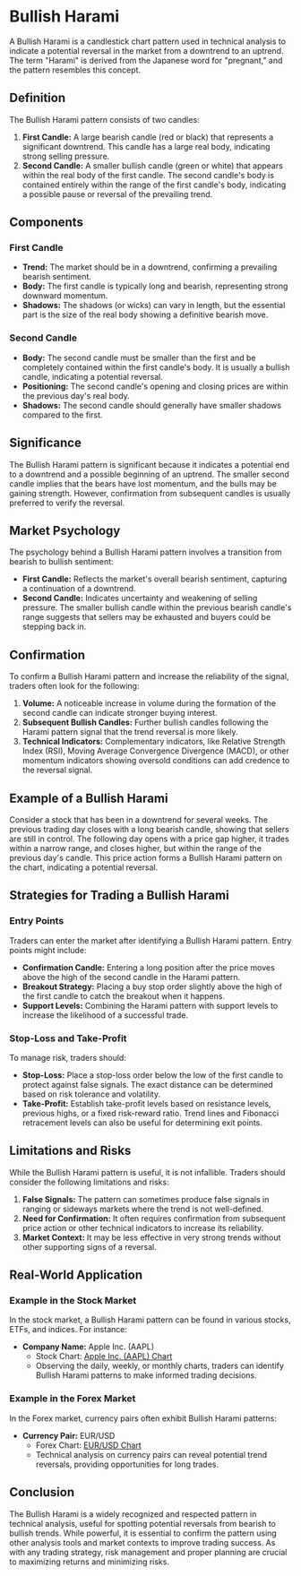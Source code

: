 # Bullish Harami

A Bullish Harami is a candlestick chart pattern used in technical analysis to indicate a potential reversal in the market from a downtrend to an uptrend. The term "Harami" is derived from the Japanese word for "pregnant," and the pattern resembles this concept.

## Definition

The Bullish Harami pattern consists of two candles: 

1. **First Candle:** A large bearish candle (red or black) that represents a significant downtrend. This candle has a large real body, indicating strong selling pressure.
2. **Second Candle:** A smaller bullish candle (green or white) that appears within the real body of the first candle. The second candle's body is contained entirely within the range of the first candle's body, indicating a possible pause or reversal of the prevailing trend.

## Components

### First Candle

- **Trend:** The market should be in a downtrend, confirming a prevailing bearish sentiment.
- **Body:** The first candle is typically long and bearish, representing strong downward momentum. 
- **Shadows:** The shadows (or wicks) can vary in length, but the essential part is the size of the real body showing a definitive bearish move.

### Second Candle

- **Body:** The second candle must be smaller than the first and be completely contained within the first candle's body. It is usually a bullish candle, indicating a potential reversal.
- **Positioning:** The second candle's opening and closing prices are within the previous day's real body.
- **Shadows:** The second candle should generally have smaller shadows compared to the first.

## Significance

The Bullish Harami pattern is significant because it indicates a potential end to a downtrend and a possible beginning of an uptrend. The smaller second candle implies that the bears have lost momentum, and the bulls may be gaining strength. However, confirmation from subsequent candles is usually preferred to verify the reversal.

## Market Psychology

The psychology behind a Bullish Harami pattern involves a transition from bearish to bullish sentiment:
 
- **First Candle:** Reflects the market's overall bearish sentiment, capturing a continuation of a downtrend.
- **Second Candle:** Indicates uncertainty and weakening of selling pressure. The smaller bullish candle within the previous bearish candle's range suggests that sellers may be exhausted and buyers could be stepping back in.

## Confirmation

To confirm a Bullish Harami pattern and increase the reliability of the signal, traders often look for the following:

1. **Volume:** A noticeable increase in volume during the formation of the second candle can indicate stronger buying interest.
2. **Subsequent Bullish Candles:** Further bullish candles following the Harami pattern signal that the trend reversal is more likely.
3. **Technical Indicators:** Complementary indicators, like Relative Strength Index (RSI), Moving Average Convergence Divergence (MACD), or other momentum indicators showing oversold conditions can add credence to the reversal signal.

## Example of a Bullish Harami

Consider a stock that has been in a downtrend for several weeks. The previous trading day closes with a long bearish candle, showing that sellers are still in control. The following day opens with a price gap higher, it trades within a narrow range, and closes higher, but within the range of the previous day's candle. This price action forms a Bullish Harami pattern on the chart, indicating a potential reversal.

## Strategies for Trading a Bullish Harami

### Entry Points

Traders can enter the market after identifying a Bullish Harami pattern. Entry points might include:

- **Confirmation Candle:** Entering a long position after the price moves above the high of the second candle in the Harami pattern.
- **Breakout Strategy:** Placing a buy stop order slightly above the high of the first candle to catch the breakout when it happens.
- **Support Levels:** Combining the Harami pattern with support levels to increase the likelihood of a successful trade.

### Stop-Loss and Take-Profit

To manage risk, traders should:

- **Stop-Loss:** Place a stop-loss order below the low of the first candle to protect against false signals. The exact distance can be determined based on risk tolerance and volatility.
- **Take-Profit:** Establish take-profit levels based on resistance levels, previous highs, or a fixed risk-reward ratio. Trend lines and Fibonacci retracement levels can also be useful for determining exit points.

## Limitations and Risks

While the Bullish Harami pattern is useful, it is not infallible. Traders should consider the following limitations and risks:

1. **False Signals:** The pattern can sometimes produce false signals in ranging or sideways markets where the trend is not well-defined.
2. **Need for Confirmation:** It often requires confirmation from subsequent price action or other technical indicators to increase its reliability.
3. **Market Context:** It may be less effective in very strong trends without other supporting signs of a reversal.

## Real-World Application

### Example in the Stock Market

In the stock market, a Bullish Harami pattern can be found in various stocks, ETFs, and indices. For instance:

- **Company Name:** Apple Inc. (AAPL)
  - Stock Chart: [Apple Inc. (AAPL) Chart](https://finance.yahoo.com/quote/AAPL)
  - Observing the daily, weekly, or monthly charts, traders can identify Bullish Harami patterns to make informed trading decisions.

### Example in the Forex Market

In the Forex market, currency pairs often exhibit Bullish Harami patterns:

- **Currency Pair:** EUR/USD
  - Forex Chart: [EUR/USD Chart](https://www.tradingview.com/chart/?symbol=FX:EURUSD)
  - Technical analysis on currency pairs can reveal potential trend reversals, providing opportunities for long trades.

## Conclusion

The Bullish Harami is a widely recognized and respected pattern in technical analysis, useful for spotting potential reversals from bearish to bullish trends. While powerful, it is essential to confirm the pattern using other analysis tools and market contexts to improve trading success. As with any trading strategy, risk management and proper planning are crucial to maximizing returns and minimizing risks.